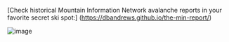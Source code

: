 [Check historical Mountain Information Network avalanche reports in your favorite secret ski spot:]
(https://dbandrews.github.io/the-min-report/)

![image](https://github.com/user-attachments/assets/5b6d46ba-d9a0-4ae7-b847-f1870e748143)

